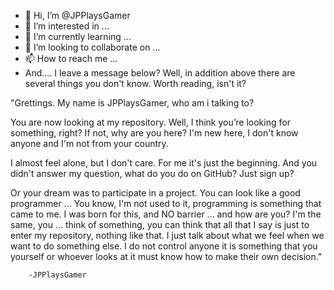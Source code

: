 - 👋 Hi, I’m @JPPlaysGamer
- 👀 I’m interested in ...
- 🌱 I’m currently learning ...
- 💞️ I’m looking to collaborate on ...
- 📫 How to reach me ...
- And.... I leave a message below? Well, in addition above there are several things you don't know. Worth reading, isn't it?

"Grettings. My name is JPPlaysGamer, who am i talking to?

You are now looking at my repository. Well, I think you’re looking for something, right?
If not, why are you here? I'm new here, I don't know anyone and I'm not from your country.

I almost feel alone, but I don't care. For me it's just the beginning. And you didn't answer my question, what do you do on GitHub? Just sign up?

Or your dream was to participate in a project. You can look like a good programmer ... 
You know, I'm not used to it, programming is something that came to me. I was born for this, and NO barrier ... 
and how are you? I'm the same, you ... think of something, you can think that all that I say is just to enter my repository,
nothing like that. I just talk about what we feel when we want to do something else. I do not control anyone it is something that you yourself or
whoever looks at it must know how to make their own decision."

        -JPPlaysGamer

<!---
JPPlaysGamer/JPPlaysGamer is a ✨ special ✨ repository because its `README.md` (this file) appears on your GitHub profile.
You can click the Preview link to take a look at your changes.
--->
